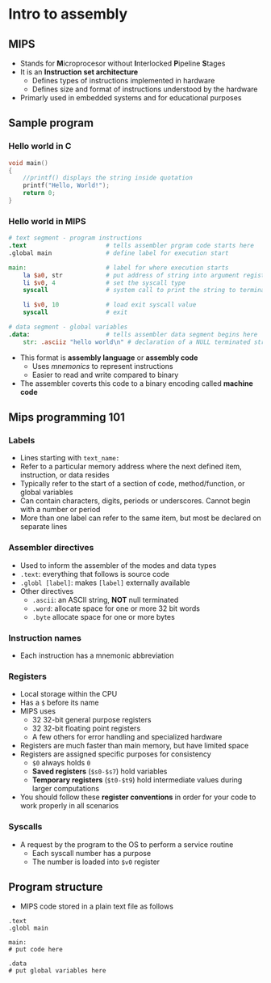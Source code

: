 # Intro to assembly

## MIPS

- Stands for **M**icroprocesor without **I**nterlocked **P**ipeline **S**tages
- It is an **Instruction set architecture**
    - Defines types of instructions implemented in hardware
    - Defines size and format of instructions understood by the hardware
- Primarly used in embedded systems and for educational purposes

## Sample program

### Hello world in C

```C
void main()
{
    //printf() displays the string inside quotation
    printf("Hello, World!");
    return 0;
}
```

### Hello world in MIPS

```mips
# text segment - program instructions
.text                      # tells assembler prgram code starts here
.global main               # define label for execution start

main:                      # label for where execution starts
    la $a0, str            # put address of string into argument register
    li $v0, 4              # set the syscall type
    syscall                # system call to print the string to terminal

    li $v0, 10             # load exit syscall value
    syscall                # exit

# data segment - global variables
.data:                     # tells assembler data segment begins here
    str: .asciiz "hello world\n" # declaration of a NULL terminated string
```

- This format is **assembly language** or **assembly code**
    - Uses *mnemonics* to represent instructions
    - Easier to read and write compared to binary
- The assembler coverts this code to a binary encoding called **machine code**

## Mips programming 101

### Labels

- Lines starting with `text_name:`
- Refer to a particular memory address where the next defined item, instruction, or data resides
- Typically refer to the start of a section of code, method/function, or global variables
- Can contain characters, digits, periods or underscores. Cannot begin with a number or period
- More than one label can refer to the same item, but most be declared on separate lines

### Assembler directives

- Used to inform the assembler of the modes and data types
- `.text`: everything that follows is source code
- `.globl [label]`: makes `[label]` externally available
- Other directives
    - `.ascii`: an ASCII string, **NOT** null terminated
    - `.word`: allocate space for one or more 32 bit words
    - `.byte` allocate space for one or more bytes

### Instruction names

- Each instruction has a mnemonic abbreviation

### Registers

- Local storage within the CPU
- Has a `$` before its name
- MIPS uses
    - 32 32-bit general purpose registers
    - 32 32-bit floating point registers
    - A few others for error handling and specialized hardware
- Registers are much faster than main memory, but have limited space
- Registers are assigned specific purposes for consistency
    - `$0` always holds `0`
    - **Saved registers** (`$s0-$s7`) hold variables
    - **Temporary registers** (`$t0-$t9`) hold intermediate values during larger computations
- You should follow these **register conventions** in order for your code to work properly in all scenarios

### Syscalls

- A request by the program to the OS to perform a service routine
    - Each syscall number has a purpose
    - The number is loaded into `$v0` register

## Program structure

- MIPS code stored in a plain text file as follows

```
.text
.globl main

main:
# put code here

.data
# put global variables here
```